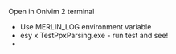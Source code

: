 
Open in Onivim 2 terminal

- Use MERLIN_LOG environment variable
- esy x TestPpxParsing.exe - run test and see!
- 
